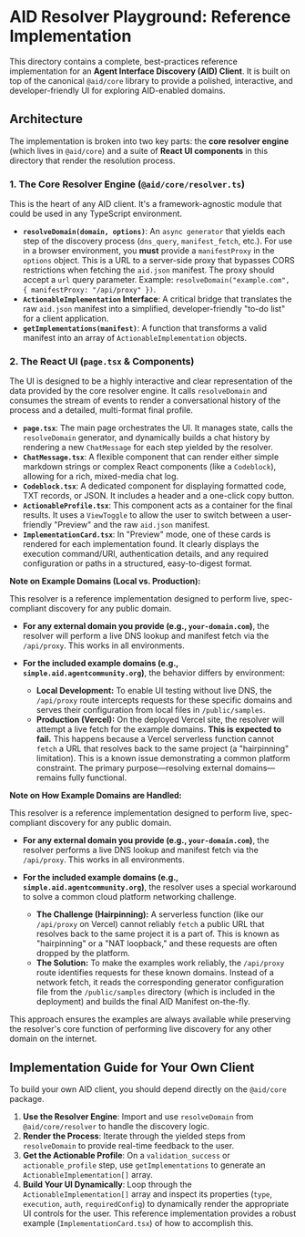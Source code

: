 # AID Resolver Playground: Reference Implementation

This directory contains a complete, best-practices reference implementation for an **Agent Interface Discovery (AID) Client**. It is built on top of the canonical `@aid/core` library to provide a polished, interactive, and developer-friendly UI for exploring AID-enabled domains.

## Architecture

The implementation is broken into two key parts: the **core resolver engine** (which lives in `@aid/core`) and a suite of **React UI components** in this directory that render the resolution process.

### 1. The Core Resolver Engine (`@aid/core/resolver.ts`)

This is the heart of any AID client. It's a framework-agnostic module that could be used in any TypeScript environment.

-   **`resolveDomain(domain, options)`**: An `async generator` that yields each step of the discovery process (`dns_query`, `manifest_fetch`, etc.). For use in a browser environment, you **must** provide a `manifestProxy` in the `options` object. This is a URL to a server-side proxy that bypasses CORS restrictions when fetching the `aid.json` manifest. The proxy should accept a `url` query parameter. Example: `resolveDomain("example.com", { manifestProxy: "/api/proxy" })`.
-   **`ActionableImplementation` Interface**: A critical bridge that translates the raw `aid.json` manifest into a simplified, developer-friendly "to-do list" for a client application.
-   **`getImplementations(manifest)`**: A function that transforms a valid manifest into an array of `ActionableImplementation` objects.

### 2. The React UI (`page.tsx` & Components)

The UI is designed to be a highly interactive and clear representation of the data provided by the core resolver engine. It calls `resolveDomain` and consumes the stream of events to render a conversational history of the process and a detailed, multi-format final profile.

-   **`page.tsx`**: The main page orchestrates the UI. It manages state, calls the `resolveDomain` generator, and dynamically builds a chat history by rendering a new `ChatMessage` for each step yielded by the resolver.
-   **`ChatMessage.tsx`**: A flexible component that can render either simple markdown strings or complex React components (like a `Codeblock`), allowing for a rich, mixed-media chat log.
-   **`Codeblock.tsx`**: A dedicated component for displaying formatted code, TXT records, or JSON. It includes a header and a one-click copy button.
-   **`ActionableProfile.tsx`**: This component acts as a container for the final results. It uses a `ViewToggle` to allow the user to switch between a user-friendly "Preview" and the raw `aid.json` manifest.
-   **`ImplementationCard.tsx`**: In "Preview" mode, one of these cards is rendered for each implementation found. It clearly displays the execution command/URI, authentication details, and any required configuration or paths in a structured, easy-to-digest format.

**Note on Example Domains (Local vs. Production):**

This resolver is a reference implementation designed to perform live, spec-compliant discovery for any public domain.

-   **For any external domain you provide (e.g., `your-domain.com`)**, the resolver will perform a live DNS lookup and manifest fetch via the `/api/proxy`. This works in all environments.

-   **For the included example domains (e.g., `simple.aid.agentcommunity.org`)**, the behavior differs by environment:
    -   **Local Development:** To enable UI testing without live DNS, the `/api/proxy` route intercepts requests for these specific domains and serves their configuration from local files in `/public/samples`.
    -   **Production (Vercel):** On the deployed Vercel site, the resolver will attempt a live fetch for the example domains. **This is expected to fail.** This happens because a Vercel serverless function cannot `fetch` a URL that resolves back to the same project (a "hairpinning" limitation). This is a known issue demonstrating a common platform constraint. The primary purpose—resolving external domains—remains fully functional.

**Note on How Example Domains are Handled:**

This resolver is a reference implementation designed to perform live, spec-compliant discovery for any public domain.

-   **For any external domain you provide (e.g., `your-domain.com`)**, the resolver performs a live DNS lookup and manifest fetch via the `/api/proxy`. This works in all environments.

-   **For the included example domains (e.g., `simple.aid.agentcommunity.org`)**, the resolver uses a special workaround to solve a common cloud platform networking challenge.
    -   **The Challenge (Hairpinning):** A serverless function (like our `/api/proxy` on Vercel) cannot reliably `fetch` a public URL that resolves back to the same project it is a part of. This is known as "hairpinning" or a "NAT loopback," and these requests are often dropped by the platform.
    -   **The Solution:** To make the examples work reliably, the `/api/proxy` route identifies requests for these known domains. Instead of a network fetch, it reads the corresponding generator configuration file from the `/public/samples` directory (which is included in the deployment) and builds the final AID Manifest on-the-fly.

This approach ensures the examples are always available while preserving the resolver's core function of performing live discovery for any other domain on the internet.

## Implementation Guide for Your Own Client

To build your own AID client, you should depend directly on the `@aid/core` package.

1.  **Use the Resolver Engine**: Import and use `resolveDomain` from `@aid/core/resolver` to handle the discovery logic.
2.  **Render the Process**: Iterate through the yielded steps from `resolveDomain` to provide real-time feedback to the user.
3.  **Get the Actionable Profile**: On a `validation_success` or `actionable_profile` step, use `getImplementations` to generate an `ActionableImplementation[]` array.
4.  **Build Your UI Dynamically**: Loop through the `ActionableImplementation[]` array and inspect its properties (`type`, `execution`, `auth`, `requiredConfig`) to dynamically render the appropriate UI controls for the user. This reference implementation provides a robust example (`ImplementationCard.tsx`) of how to accomplish this. 
